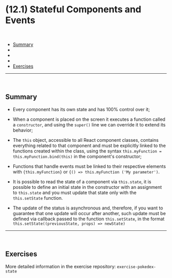 # (12.1) Stateful Components and Events

<br>

- [Summary](#Summary)
- [](#)
- [](#)
- [](#)
- [Exercises](#Exercises)

<hr>
<br>

## Summary
- Every component has its own state and has 100% control over it;

- When a component is placed on the screen it executes a function called a `constructor`, and using the `super()` line we can override it to extend its behavior;

- The `this` object, accessible to all React component classes, contains everything related to that component and must be explicitly linked to the functions created within the class, using the syntax `this.myFunction = this.myFunction.bind(this)` in the component's constructor;

- Functions that handle events must be linked to their respective elements with `{this.myFunction}` or `{() => this.myFunction ('My parameter')`.

- It is possible to read the state of a component via `this.state`, it is possible to define an initial state in the constructor with an assignment to `this.state` and you must update that state only with the `this.setState` function.

- The update of the status is asynchronous and, therefore, if you want to guarantee that one update will occur after another, such update must be defined via callback passed to the function `this.setState`, in the format `this.setState((previousState, props) => newState)`

<hr>
<br>

## Exercises
More detailed information in the exercise repository: `exercise-pokedex-state`